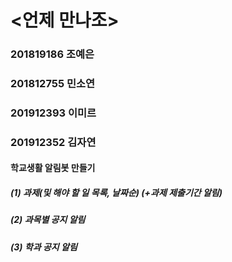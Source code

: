 # <언제 만나조>

### 201819186 조예은
### 201812755 민소연
### 201912393 이미르
### 201912352 김자연

#### 학교생활 알림봇 만들기

  ##### (1) 과제(및 해야 할 일 목록, 날짜순) (+과제 제출기간 알림)
  
  ##### (2) 과목별 공지 알림
  
  ##### (3) 학과 공지 알림
